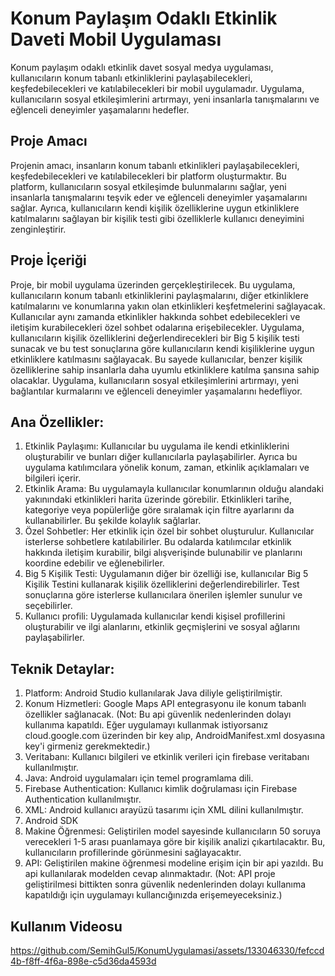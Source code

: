# Konum Paylaşım Odaklı Etkinlik Daveti Mobil Uygulaması
Konum paylaşım odaklı etkinlik davet sosyal medya uygulaması, kullanıcıların konum tabanlı etkinliklerini paylaşabilecekleri, keşfedebilecekleri ve katılabilecekleri bir mobil uygulamadır. Uygulama, kullanıcıların sosyal etkileşimlerini artırmayı, yeni insanlarla tanışmalarını ve eğlenceli deneyimler yaşamalarını hedefler.

## Proje Amacı
Projenin amacı, insanların konum tabanlı etkinlikleri paylaşabilecekleri, keşfedebilecekleri ve katılabilecekleri bir platform oluşturmaktır. Bu platform, kullanıcıların sosyal etkileşimde bulunmalarını sağlar, yeni insanlarla tanışmalarını teşvik eder ve eğlenceli deneyimler yaşamalarını sağlar. Ayrıca, kullanıcıların kendi kişilik özelliklerine uygun etkinliklere katılmalarını sağlayan bir kişilik testi gibi özelliklerle kullanıcı deneyimini zenginleştirir.

## Proje İçeriği
Proje, bir mobil uygulama üzerinden gerçekleştirilecek. Bu uygulama, kullanıcıların konum tabanlı etkinliklerini paylaşmalarını, diğer etkinliklere katılmalarını ve konumlarına yakın olan etkinlikleri keşfetmelerini sağlayacak. Kullanıcılar aynı zamanda etkinlikler hakkında sohbet edebilecekleri ve iletişim kurabilecekleri özel sohbet odalarına erişebilecekler. Uygulama, kullanıcıların kişilik özelliklerini değerlendirecekleri bir Big 5 kişilik testi sunacak ve bu test sonuçlarına göre kullanıcıların kendi kişiliklerine uygun etkinliklere katılmasını sağlayacak. Bu sayede kullanıcılar, benzer kişilik özelliklerine sahip insanlarla daha uyumlu etkinliklere katılma şansına sahip olacaklar. Uygulama, kullanıcıların sosyal etkileşimlerini artırmayı, yeni bağlantılar kurmalarını ve eğlenceli deneyimler yaşamalarını hedefliyor.

## Ana Özellikler:
  1.	Etkinlik Paylaşımı: Kullanıcılar bu uygulama ile kendi etkinliklerini oluşturabilir ve bunları diğer kullanıcılarla paylaşabilirler. Ayrıca bu uygulama katılımcılara yönelik konum, zaman, etkinlik açıklamaları ve bilgileri içerir.
  2.	Etkinlik Arama: Bu uygulamayla kullanıcılar konumlarının olduğu alandaki yakınındaki etkinlikleri harita üzerinde görebilir. Etkinlikleri tarihe, kategoriye veya popülerliğe göre sıralamak için filtre ayarlarını da kullanabilirler. Bu şekilde kolaylık sağlarlar.
  3.	Özel Sohbetler: Her etkinlik için özel bir sohbet oluşturulur. Kullanıcılar isterlerse sohbetlere katılabilirler. Bu odalarda katılımcılar etkinlik hakkında iletişim kurabilir, bilgi alışverişinde bulunabilir ve planlarını koordine edebilir ve eğlenebilirler.
  4.	Big 5 Kişilik Testi: Uygulamanın diğer bir özelliği ise, kullanıcılar Big 5 Kişilik Testini kullanarak kişilik özelliklerini değerlendirebilirler. Test sonuçlarına göre isterlerse kullanıcılara önerilen işlemler sunulur ve seçebilirler.
  5.	Kullanıcı profili: Uygulamada kullanıcılar kendi kişisel profillerini oluşturabilir ve ilgi alanlarını, etkinlik geçmişlerini ve sosyal ağlarını paylaşabilirler.
     
## Teknik Detaylar:
  1.	Platform: Android Studio kullanılarak Java diliyle geliştirilmiştir.
  2.	Konum Hizmetleri: Google Maps API entegrasyonu ile konum tabanlı özellikler sağlanacak. (Not: Bu api güvenlik nedenlerinden dolayı kullanıma kapatıldı. Eğer uygulamayı kullanmak istiyorsanız cloud.google.com üzerinden bir key alıp, AndroidManifest.xml dosyasına key'i girmeniz gerekmektedir.)
  3.	Veritabanı: Kullanıcı bilgileri ve etkinlik verileri için firebase veritabanı kullanılmıştır.
  4.	Java: Android uygulamaları için temel programlama dili.
  5.	Firebase Authentication: Kullanıcı kimlik doğrulaması için Firebase Authentication kullanılmıştır.
  6.	XML: Android kullanıcı arayüzü tasarımı için XML dilini kullanılmıştır.
  7.	Android SDK
  8.	Makine Öğrenmesi: Geliştirilen model sayesinde kullanıcıların 50 soruya verecekleri 1-5 arası puanlamaya göre bir kişilik analizi çıkartılacaktır. Bu, kullanıcıların profillerinde görünmesini sağlayacaktır.
  9.	API: Geliştirilen makine öğrenmesi modeline erişim için bir api yazıldı. Bu api kullanılarak modelden cevap alınmaktadır. (Not: API proje geliştirilmesi bittikten sonra güvenlik nedenlerinden dolayı kullanıma kapatıldığı için uygulamayı kullancığınızda erişemeyeceksiniz.)

## Kullanım Videosu
https://github.com/SemihGul5/KonumUygulamasi/assets/133046330/fefccd4b-f8ff-4f6a-898e-c5d36da4593d

